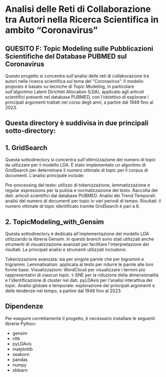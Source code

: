 # Analisi delle Reti di Collaborazione tra Autori nella Ricerca Scientifica in ambito “Coronavirus”
## QUESITO F: Topic Modeling sulle Pubblicazioni Scientifiche del Database PUBMED sul Coronavirus
Questo progetto si concentra sull'analisi delle reti di collaborazione tra autori nella ricerca scientifica sul tema del "Coronavirus". Il modello proposto è basato su tecniche di Topic Modeling, in particolare sull'algoritmo Latent Dirichlet Allocation (LDA), applicato agli articoli scientifici presenti nel database PUBMED, con l'obiettivo di esplorare i principali argomenti trattati nel corso degli anni, a partire dal 1949 fino al 2023.

## Questa directory è suddivisa in due principali sotto-directory:

## 1. GridSearch
Questa sottodirectory si concentra sull'ottimizzazione del numero di topic da utilizzare per il modello LDA. È stato implementato un algoritmo di GridSearch per determinare il numero ottimale di topic per il corpus di documenti. L'analisi principale include:

Pre-processing del testo: utilizzo di tokenizzazione, lemmatizzazione e regular expressions per la pulizia e normalizzazione del testo.
Raccolta dei dati: articoli scientifici dal database PUBMED.
Analisi dei Trend Temporali: analisi del numero di documenti per topic in vari periodi di tempo.
Risultati: il numero ottimale di topic identificato tramite GridSearch è pari a 6.

## 2. TopicModeling_with_Gensim
Questa sottodirectory è dedicata all'implementazione del modello LDA utilizzando la libreria Gensim. In questo branch sono stati utilizzati anche strumenti di visualizzazione avanzati per facilitare l'interpretazione dei risultati. Le principali analisi e strumenti utilizzati includono:

Tokenizzazione avanzata: sia per singole parole che per bigrammi e trigrammi.
Lemmatisation: applicata al testo per ridurre le parole alle loro forme base.
Visualizzazioni:
WordCloud per visualizzare i termini più rappresentativi di ciascun topic.
t-SNE per la riduzione della dimensionalità e l'identificazione di cluster nei dati.
pyLDAvis per l'analisi interattiva dei topic.
Analisi globale e temporale: esplorazione dei principali argomenti e delle tendenze nel tempo, a partire dal 1949 fino al 2023.

## Dipendenze
Per eseguire correttamente il progetto, è necessario installare le seguenti librerie Python:
- gensim
- nltk
- pyLDAvis
- matplotlib
- seaborn
- pandas
- numpy
- sklearn






